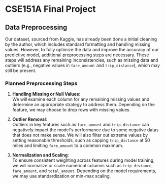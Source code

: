 # CSE151A Final Project

## Data Preprocessing

Our dataset, sourced from Kaggle, has already been done a initial cleaning by the author, which includes standard formatting and handling missing values. However, to fully optimize the data and improve the accuracy of our predictive model, additional preprocessing steps are necessary. These steps will address any remaining inconsistencies, such as missing data and outliers (e.g., negative values in `fare_amount` and `trip_distance`), which may still be present.

### Planned Preprocessing Steps

1. **Handling Missing or Null Values**:  
   We will examine each column for any remaining missing values and determine an appropriate strategy to address them. Depending on the feature, we may choose to drop rows with missing values.

2. **Outlier Removal**:  
   Outliers in key features such as `fare_amount` and `trip_distance` can negatively impact the model's performance due to some negative datas that does not make sense. We will also filter out extreme values by setting reasonable thresholds, such as capping `trip_distance` at 50 miles and limiting `fare_amount` to a common maximum.

3. **Normalization and Scaling**:  
   To ensure consistent weighting across features during model training, we will normalize or scale numerical columns such as `trip_distance`, `fare_amount`, and `total_amount`. Depending on the model requirements, we may use standardization or min-max scaling.
